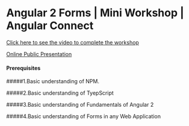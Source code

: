 # Angular 2 Forms | Mini Workshop | Angular Connect

[Click here to see the video to complete the workshop](https://youtu.be/HGjcKw53I9w)

[Online Public Presentation](https://goo.gl/GNCMmM) 

#### Prerequisites

#####1.Basic understanding of NPM.

#####2.Basic understanding of TyepScript

#####3.Basic understanding of Fundamentals of Angular 2

#####4.Basic understanding of Forms in any Web Application





